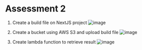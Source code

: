 # Assessment 2

1. Create a build file on NextJS project
![image](https://github.com/unicesng/assessment2/assets/135223038/f4b55ec8-d9bd-4f80-837f-efbff19d5165)

2. Create a bucket using AWS S3 and upload build file
![image](https://github.com/unicesng/assessment2/assets/135223038/6984711c-1f1c-4559-bb78-e41336c0cc8f)

3. Create lambda function to retrieve result
![image](https://github.com/unicesng/assessment2/assets/135223038/8eb762ef-6a5f-4f59-8b97-f81272b0ee60)

